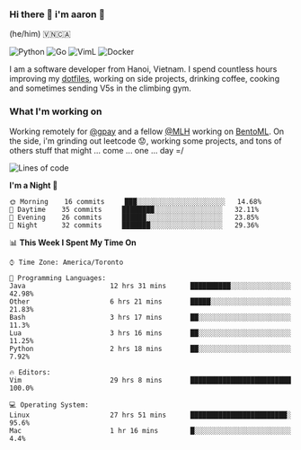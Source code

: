 ### Hi there 👋 i'm aaron :wolf:
(he/him) 🇻🇳🇨🇦

<p align="left">
    <img alt="Python" src="https://img.shields.io/badge/-Python-blue?style=flat-square&logo=python&logoColor=white" />
    <img alt="Go" src="https://img.shields.io/badge/-Golang-46a2f1?style=flat-square&logo=go&logoColor=white" />
    <img alt="VimL" src="https://img.shields.io/badge/-VimL-66d124?style=flat-square&logo=vim&logoColor=white" />
    <img alt="Docker" src="https://img.shields.io/badge/-Docker-1bd7de?style=flat-square&logo=docker&logoColor=white" />
</p>

I am a software developer from Hanoi, Vietnam. I spend countless hours improving my [dotfiles](https://github.com/aarnphm/dotfiles), working on side projects, drinking coffee, cooking and sometimes sending V5s in the climbing gym.

### What I'm working on
Working remotely for [@gpay](http://gpay.vn/en/home_en/) and a fellow [@MLH](https://github.com/MLH-Fellowship/) working on [BentoML](https://github.com/bentoml/BentoML). On the side, i'm grinding out leetcode :worried:, working some projects, and tons of others stuff that might ... come ... one ... day =/



<!--START_SECTION:waka-->
![Lines of code](https://img.shields.io/badge/From%20Hello%20World%20I%27ve%20Written-172808%20lines%20of%20code-blue)

**I'm a Night 🦉** 

```text
🌞 Morning    16 commits     ███░░░░░░░░░░░░░░░░░░░░░░   14.68% 
🌆 Daytime    35 commits     ████████░░░░░░░░░░░░░░░░░   32.11% 
🌃 Evening    26 commits     ██████░░░░░░░░░░░░░░░░░░░   23.85% 
🌙 Night      32 commits     ███████░░░░░░░░░░░░░░░░░░   29.36%

```


📊 **This Week I Spent My Time On** 

```text
⌚︎ Time Zone: America/Toronto

💬 Programming Languages: 
Java                     12 hrs 31 mins      ██████████░░░░░░░░░░░░░░░   42.98% 
Other                    6 hrs 21 mins       █████░░░░░░░░░░░░░░░░░░░░   21.83% 
Bash                     3 hrs 17 mins       ██░░░░░░░░░░░░░░░░░░░░░░░   11.3% 
Lua                      3 hrs 16 mins       ██░░░░░░░░░░░░░░░░░░░░░░░   11.25% 
Python                   2 hrs 18 mins       ██░░░░░░░░░░░░░░░░░░░░░░░   7.92%

🔥 Editors: 
Vim                      29 hrs 8 mins       █████████████████████████   100.0%

💻 Operating System: 
Linux                    27 hrs 51 mins      ████████████████████████░   95.6% 
Mac                      1 hr 16 mins        █░░░░░░░░░░░░░░░░░░░░░░░░   4.4%

```


<!--END_SECTION:waka-->

<!--
**aarnphm/aarnphm** is a ✨ _special_ ✨ repository because its `README.md` (this file) appears on your GitHub profile.

Here are some ideas to get you started:

- 🔭 I’m currently working on ...
- 🌱 I’m currently learning ...
- 👯 I’m looking to collaborate on ...
- 🤔 I’m looking for help with ...
- 💬 Ask me about ...
- 📫 How to reach me: ...
- 😄 Pronouns: ...
- ⚡ Fun fact: ...
-->
